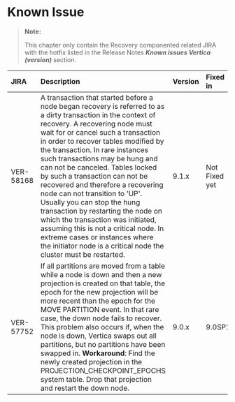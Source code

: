 # Known Issue
>**Note:**
>
>This chapter only contain the Recovery componented related JIRA with the hotfix listed in the Release Notes ***Known issues Vertica (version)*** section. 

JIRA|Description|Version|Fixed in
:--|:--|:--|:--
VER-58168|A transaction that started before a node began recovery is referred to as a dirty transaction in the context of recovery. A recovering node must wait for or cancel such a transaction in order to recover tables modified by the transaction. In rare instances such transactions may be hung and can not be canceled. Tables locked by such a transaction can not be recovered and therefore a recovering node can not transition to 'UP'. Usually you can stop the hung transaction by restarting the node on which the transaction was initiated, assuming this is not a critical node. In extreme cases or instances where the initiator node is a critical node the cluster must be restarted.|9.1.x|Not Fixed yet
VER-57752|If all partitions are moved from a table while a node is down and then a new projection is created on that table, the epoch for the new projection will be more recent than the epoch for the MOVE PARTITION event. In that rare case, the down node fails to recover. This problem also occurs if, when the node is down, Vertica swaps out all partitions, but no partitions have been swapped in. **Workaround**: Find the newly created projection in the PROJECTION_CHECKPOINT_EPOCHS system table. Drop that projection and restart the down node.|9.0.x|9.0SP1
